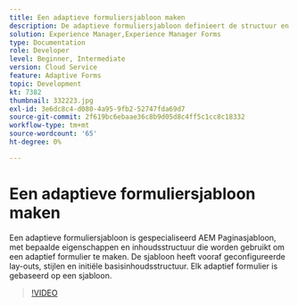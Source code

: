 ```yaml
---
title: Een adaptieve formuliersjabloon maken
description: De adaptieve formuliersjabloon definieert de structuur en de initiële inhoud van het adaptieve formulier.
solution: Experience Manager,Experience Manager Forms
type: Documentation
role: Developer
level: Beginner, Intermediate
version: Cloud Service
feature: Adaptive Forms
topic: Development
kt: 7382
thumbnail: 332223.jpg
exl-id: 3e6dc8c4-d080-4a95-9fb2-52747fda69d7
source-git-commit: 2f619bc6ebaae36c8b9d05d8c4ff5c1cc8c18332
workflow-type: tm+mt
source-wordcount: '65'
ht-degree: 0%

---
```


# Een adaptieve formuliersjabloon maken

Een adaptieve formuliersjabloon is gespecialiseerd AEM Paginasjabloon, met bepaalde eigenschappen en inhoudsstructuur die worden gebruikt om een adaptief formulier te maken. De sjabloon heeft vooraf geconfigureerde lay-outs, stijlen en initiële basisinhoudsstructuur. Elk adaptief formulier is gebaseerd op een sjabloon.

>[!VIDEO](https://video.tv.adobe.com/v/332223?quality=12&learn=on)
